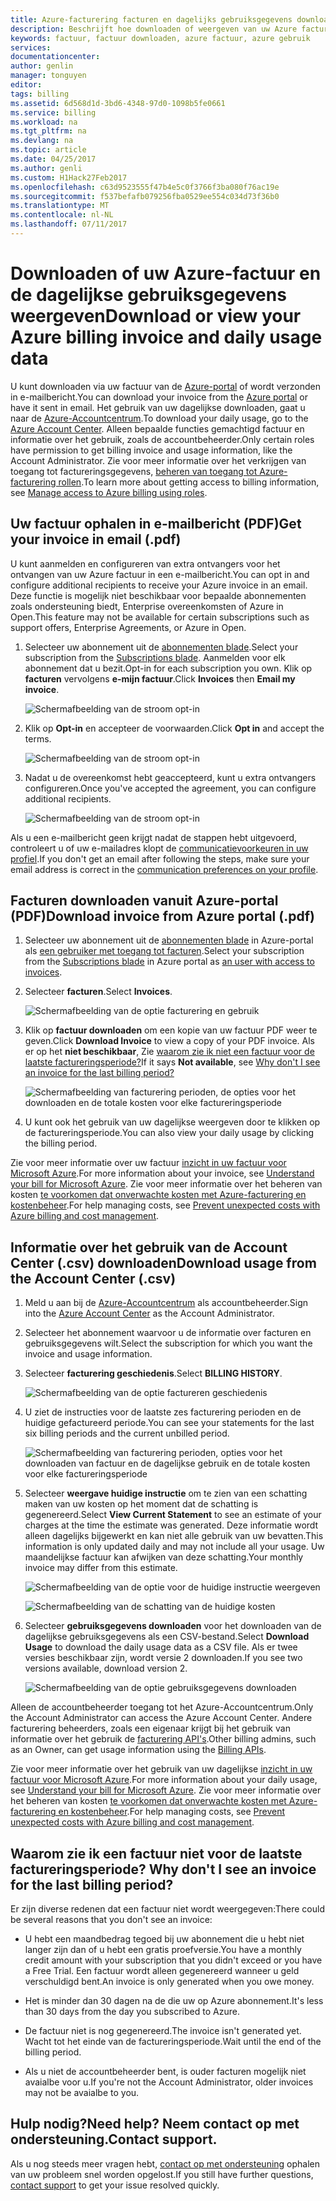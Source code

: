 ```yaml
---
title: Azure-facturering facturen en dagelijks gebruiksgegevens downloaden | Microsoft Docs
description: Beschrijft hoe downloaden of weergeven van uw Azure facturen en dagelijks gebruik factureringsgegevens.
keywords: factuur, factuur downloaden, azure factuur, azure gebruik
services: 
documentationcenter: 
author: genlin
manager: tonguyen
editor: 
tags: billing
ms.assetid: 6d568d1d-3bd6-4348-97d0-1098b5fe0661
ms.service: billing
ms.workload: na
ms.tgt_pltfrm: na
ms.devlang: na
ms.topic: article
ms.date: 04/25/2017
ms.author: genli
ms.custom: H1Hack27Feb2017
ms.openlocfilehash: c63d9523555f47b4e5c0f3766f3ba080f76ac19e
ms.sourcegitcommit: f537befafb079256fba0529ee554c034d73f36b0
ms.translationtype: MT
ms.contentlocale: nl-NL
ms.lasthandoff: 07/11/2017
---
```

# <a name="download-or-view-your-azure-billing-invoice-and-daily-usage-data"></a><span data-ttu-id="1bc8d-104">Downloaden of uw Azure-factuur en de dagelijkse gebruiksgegevens weergeven</span><span class="sxs-lookup"><span data-stu-id="1bc8d-104">Download or view your Azure billing invoice and daily usage data</span></span>
<span data-ttu-id="1bc8d-105">U kunt downloaden via uw factuur van de [Azure-portal](https://portal.azure.com/#blade/Microsoft_Azure_Billing/SubscriptionsBlade) of wordt verzonden in e-mailbericht.</span><span class="sxs-lookup"><span data-stu-id="1bc8d-105">You can download your invoice from the [Azure portal](https://portal.azure.com/#blade/Microsoft_Azure_Billing/SubscriptionsBlade) or have it sent in email.</span></span> <span data-ttu-id="1bc8d-106">Het gebruik van uw dagelijkse downloaden, gaat u naar de [Azure-Accountcentrum](https://account.windowsazure.com).</span><span class="sxs-lookup"><span data-stu-id="1bc8d-106">To download your daily usage, go to the [Azure Account Center](https://account.windowsazure.com).</span></span> <span data-ttu-id="1bc8d-107">Alleen bepaalde functies gemachtigd factuur en informatie over het gebruik, zoals de accountbeheerder.</span><span class="sxs-lookup"><span data-stu-id="1bc8d-107">Only certain roles have permission to get billing invoice and usage information, like the Account Administrator.</span></span> <span data-ttu-id="1bc8d-108">Zie voor meer informatie over het verkrijgen van toegang tot factureringsgegevens, [beheren van toegang tot Azure-facturering rollen](billing-manage-access.md).</span><span class="sxs-lookup"><span data-stu-id="1bc8d-108">To learn more about getting access to billing information, see [Manage access to Azure billing using roles](billing-manage-access.md).</span></span>

## <a name="get-your-invoice-in-email-pdf"></a><span data-ttu-id="1bc8d-109">Uw factuur ophalen in e-mailbericht (PDF)</span><span class="sxs-lookup"><span data-stu-id="1bc8d-109">Get your invoice in email (.pdf)</span></span>
<span data-ttu-id="1bc8d-110">U kunt aanmelden en configureren van extra ontvangers voor het ontvangen van uw Azure factuur in een e-mailbericht.</span><span class="sxs-lookup"><span data-stu-id="1bc8d-110">You can opt in and configure additional recipients to receive your Azure invoice in an email.</span></span> <span data-ttu-id="1bc8d-111">Deze functie is mogelijk niet beschikbaar voor bepaalde abonnementen zoals ondersteuning biedt, Enterprise overeenkomsten of Azure in Open.</span><span class="sxs-lookup"><span data-stu-id="1bc8d-111">This feature may not be available for certain subscriptions such as support offers, Enterprise Agreements, or Azure in Open.</span></span>

1. <span data-ttu-id="1bc8d-112">Selecteer uw abonnement uit de [abonnementen blade](https://portal.azure.com/#blade/Microsoft_Azure_Billing/SubscriptionsBlade).</span><span class="sxs-lookup"><span data-stu-id="1bc8d-112">Select your subscription from the [Subscriptions blade](https://portal.azure.com/#blade/Microsoft_Azure_Billing/SubscriptionsBlade).</span></span> <span data-ttu-id="1bc8d-113">Aanmelden voor elk abonnement dat u bezit.</span><span class="sxs-lookup"><span data-stu-id="1bc8d-113">Opt-in for each subscription you own.</span></span> <span data-ttu-id="1bc8d-114">Klik op **facturen** vervolgens **e-mijn factuur**.</span><span class="sxs-lookup"><span data-stu-id="1bc8d-114">Click **Invoices** then **Email my invoice**.</span></span> 

    ![Schermafbeelding van de stroom opt-in](./media/billing-download-azure-invoice-daily-usage-date/InvoicesDeepLink.PNG)
    
2. <span data-ttu-id="1bc8d-116">Klik op **Opt-in** en accepteer de voorwaarden.</span><span class="sxs-lookup"><span data-stu-id="1bc8d-116">Click **Opt in** and accept the terms.</span></span>

    ![Schermafbeelding van de stroom opt-in](./media/billing-download-azure-invoice-daily-usage-date/InvoiceArticleStep2.PNG)
 
3. <span data-ttu-id="1bc8d-118">Nadat u de overeenkomst hebt geaccepteerd, kunt u extra ontvangers configureren.</span><span class="sxs-lookup"><span data-stu-id="1bc8d-118">Once you've accepted the agreement, you can configure additional recipients.</span></span>

    ![Schermafbeelding van de stroom opt-in](./media/billing-download-azure-invoice-daily-usage-date/InvoiceArticleStep3.PNG)
    
<span data-ttu-id="1bc8d-120">Als u een e-mailbericht geen krijgt nadat de stappen hebt uitgevoerd, controleert u of uw e-mailadres klopt de [communicatievoorkeuren in uw profiel](https://account.windowsazure.com/profile).</span><span class="sxs-lookup"><span data-stu-id="1bc8d-120">If you don't get an email after following the steps, make sure your email address is correct in the [communication preferences on your profile](https://account.windowsazure.com/profile).</span></span>

## <a name="download-invoice-from-azure-portal-pdf"></a><span data-ttu-id="1bc8d-121">Facturen downloaden vanuit Azure-portal (PDF)</span><span class="sxs-lookup"><span data-stu-id="1bc8d-121">Download invoice from Azure portal (.pdf)</span></span>

1. <span data-ttu-id="1bc8d-122">Selecteer uw abonnement uit de [abonnementen blade](https://portal.azure.com/#blade/Microsoft_Azure_Billing/SubscriptionsBlade) in Azure-portal als [een gebruiker met toegang tot facturen](billing-manage-access.md).</span><span class="sxs-lookup"><span data-stu-id="1bc8d-122">Select your subscription from the [Subscriptions blade](https://portal.azure.com/#blade/Microsoft_Azure_Billing/SubscriptionsBlade) in Azure portal as [an user with access to invoices](billing-manage-access.md).</span></span>

2. <span data-ttu-id="1bc8d-123">Selecteer **facturen**.</span><span class="sxs-lookup"><span data-stu-id="1bc8d-123">Select **Invoices**.</span></span> 

    ![Schermafbeelding van de optie facturering en gebruik](./media/billing-download-azure-invoice-daily-usage-date/billingandusage.png) 

3. <span data-ttu-id="1bc8d-125">Klik op **factuur downloaden** om een kopie van uw factuur PDF weer te geven.</span><span class="sxs-lookup"><span data-stu-id="1bc8d-125">Click **Download Invoice** to view a copy of your PDF invoice.</span></span> <span data-ttu-id="1bc8d-126">Als er op het **niet beschikbaar**, Zie [waarom zie ik niet een factuur voor de laatste factureringsperiode?](#noinvoice)</span><span class="sxs-lookup"><span data-stu-id="1bc8d-126">If it says **Not available**, see [Why don't I see an invoice for the last billing period?](#noinvoice)</span></span>

    ![Schermafbeelding van facturering perioden, de opties voor het downloaden en de totale kosten voor elke factureringsperiode](./media/billing-download-azure-invoice-daily-usage-date/billing4.png)

4. <span data-ttu-id="1bc8d-128">U kunt ook het gebruik van uw dagelijkse weergeven door te klikken op de factureringsperiode.</span><span class="sxs-lookup"><span data-stu-id="1bc8d-128">You can also view your daily usage by clicking the billing period.</span></span> 

<span data-ttu-id="1bc8d-129">Zie voor meer informatie over uw factuur [inzicht in uw factuur voor Microsoft Azure](billing-understand-your-bill.md).</span><span class="sxs-lookup"><span data-stu-id="1bc8d-129">For more information about your invoice, see [Understand your bill for Microsoft Azure](billing-understand-your-bill.md).</span></span> <span data-ttu-id="1bc8d-130">Zie voor meer informatie over het beheren van kosten [te voorkomen dat onverwachte kosten met Azure-facturering en kostenbeheer](billing-getting-started.md).</span><span class="sxs-lookup"><span data-stu-id="1bc8d-130">For help managing costs, see [Prevent unexpected costs with Azure billing and cost management](billing-getting-started.md).</span></span>

## <a name="download-usage-from-the-account-center-csv"></a><span data-ttu-id="1bc8d-131">Informatie over het gebruik van de Account Center (.csv) downloaden</span><span class="sxs-lookup"><span data-stu-id="1bc8d-131">Download usage from the Account Center (.csv)</span></span>

1. <span data-ttu-id="1bc8d-132">Meld u aan bij de [Azure-Accountcentrum](https://account.windowsazure.com/subscriptions) als accountbeheerder.</span><span class="sxs-lookup"><span data-stu-id="1bc8d-132">Sign into the [Azure Account Center](https://account.windowsazure.com/subscriptions) as the Account Administrator.</span></span>

2. <span data-ttu-id="1bc8d-133">Selecteer het abonnement waarvoor u de informatie over facturen en gebruiksgegevens wilt.</span><span class="sxs-lookup"><span data-stu-id="1bc8d-133">Select the subscription for which you want the invoice and usage information.</span></span>

3. <span data-ttu-id="1bc8d-134">Selecteer **facturering geschiedenis**.</span><span class="sxs-lookup"><span data-stu-id="1bc8d-134">Select **BILLING HISTORY**.</span></span> 

    ![Schermafbeelding van de optie factureren geschiedenis](./media/billing-download-azure-invoice-daily-usage-date/Billinghisotry.png)

4. <span data-ttu-id="1bc8d-136">U ziet de instructies voor de laatste zes facturering perioden en de huidige gefactureerd periode.</span><span class="sxs-lookup"><span data-stu-id="1bc8d-136">You can see your statements for the last six billing periods and the current unbilled period.</span></span> 

    ![Schermafbeelding van facturering perioden, opties voor het downloaden van factuur en de dagelijkse gebruik en de totale kosten voor elke factureringsperiode](./media/billing-download-azure-invoice-daily-usage-date/billingSum.png)

5. <span data-ttu-id="1bc8d-138">Selecteer **weergave huidige instructie** om te zien van een schatting maken van uw kosten op het moment dat de schatting is gegenereerd.</span><span class="sxs-lookup"><span data-stu-id="1bc8d-138">Select **View Current Statement** to see an estimate of your charges at the time the estimate was generated.</span></span> <span data-ttu-id="1bc8d-139">Deze informatie wordt alleen dagelijks bijgewerkt en kan niet alle gebruik van uw bevatten.</span><span class="sxs-lookup"><span data-stu-id="1bc8d-139">This information is only updated daily and may not include all your usage.</span></span> <span data-ttu-id="1bc8d-140">Uw maandelijkse factuur kan afwijken van deze schatting.</span><span class="sxs-lookup"><span data-stu-id="1bc8d-140">Your monthly invoice may differ from this estimate.</span></span>

    ![Schermafbeelding van de optie voor de huidige instructie weergeven](./media/billing-download-azure-invoice-daily-usage-date/billingSum2.png)

    ![Schermafbeelding van de schatting van de huidige kosten](./media/billing-download-azure-invoice-daily-usage-date/billingSum3.png)

6. <span data-ttu-id="1bc8d-143">Selecteer **gebruiksgegevens downloaden** voor het downloaden van de dagelijkse gebruiksgegevens als een CSV-bestand.</span><span class="sxs-lookup"><span data-stu-id="1bc8d-143">Select **Download Usage** to download the daily usage data as a CSV file.</span></span> <span data-ttu-id="1bc8d-144">Als er twee versies beschikbaar zijn, wordt versie 2 downloaden.</span><span class="sxs-lookup"><span data-stu-id="1bc8d-144">If you see two versions available, download version 2.</span></span>

    ![Schermafbeelding van de optie gebruiksgegevens downloaden](./media/billing-download-azure-invoice-daily-usage-date/DLusage.png)

<span data-ttu-id="1bc8d-146">Alleen de accountbeheerder toegang tot het Azure-Accountcentrum.</span><span class="sxs-lookup"><span data-stu-id="1bc8d-146">Only the Account Administrator can access the Azure Account Center.</span></span> <span data-ttu-id="1bc8d-147">Andere facturering beheerders, zoals een eigenaar krijgt bij het gebruik van informatie over het gebruik de [facturering API's](billing-usage-rate-card-overview.md).</span><span class="sxs-lookup"><span data-stu-id="1bc8d-147">Other billing admins, such as an Owner, can get usage information using the [Billing APIs](billing-usage-rate-card-overview.md).</span></span>

<span data-ttu-id="1bc8d-148">Zie voor meer informatie over het gebruik van uw dagelijkse [inzicht in uw factuur voor Microsoft Azure](billing-understand-your-bill.md).</span><span class="sxs-lookup"><span data-stu-id="1bc8d-148">For more information about your daily usage, see [Understand your bill for Microsoft Azure](billing-understand-your-bill.md).</span></span> <span data-ttu-id="1bc8d-149">Zie voor meer informatie over het beheren van kosten [te voorkomen dat onverwachte kosten met Azure-facturering en kostenbeheer](billing-getting-started.md).</span><span class="sxs-lookup"><span data-stu-id="1bc8d-149">For help managing costs, see [Prevent unexpected costs with Azure billing and cost management](billing-getting-started.md).</span></span>

## <span data-ttu-id="1bc8d-150"><a name="noinvoice"></a>Waarom zie ik een factuur niet voor de laatste factureringsperiode?</span><span class="sxs-lookup"><span data-stu-id="1bc8d-150"><a name="noinvoice"></a> Why don't I see an invoice for the last billing period?</span></span>

<span data-ttu-id="1bc8d-151">Er zijn diverse redenen dat een factuur niet wordt weergegeven:</span><span class="sxs-lookup"><span data-stu-id="1bc8d-151">There could be several reasons that you don't see an invoice:</span></span>

- <span data-ttu-id="1bc8d-152">U hebt een maandbedrag tegoed bij uw abonnement die u hebt niet langer zijn dan of u hebt een gratis proefversie.</span><span class="sxs-lookup"><span data-stu-id="1bc8d-152">You have a monthly credit amount with your subscription that you didn't exceed or you have a Free Trial.</span></span> <span data-ttu-id="1bc8d-153">Een factuur wordt alleen gegenereerd wanneer u geld verschuldigd bent.</span><span class="sxs-lookup"><span data-stu-id="1bc8d-153">An invoice is only generated when you owe money.</span></span>

- <span data-ttu-id="1bc8d-154">Het is minder dan 30 dagen na de die uw op Azure abonnement.</span><span class="sxs-lookup"><span data-stu-id="1bc8d-154">It's less than 30 days from the day you subscribed to Azure.</span></span>

- <span data-ttu-id="1bc8d-155">De factuur niet is nog gegenereerd.</span><span class="sxs-lookup"><span data-stu-id="1bc8d-155">The invoice isn't generated yet.</span></span> <span data-ttu-id="1bc8d-156">Wacht tot het einde van de factureringsperiode.</span><span class="sxs-lookup"><span data-stu-id="1bc8d-156">Wait until the end of the billing period.</span></span>

- <span data-ttu-id="1bc8d-157">Als u niet de accountbeheerder bent, is ouder facturen mogelijk niet avaialbe voor u.</span><span class="sxs-lookup"><span data-stu-id="1bc8d-157">If you're not the Account Administrator, older invoices may not be avaialbe to you.</span></span>

## <a name="need-help-contact-support"></a><span data-ttu-id="1bc8d-158">Hulp nodig?</span><span class="sxs-lookup"><span data-stu-id="1bc8d-158">Need help?</span></span> <span data-ttu-id="1bc8d-159">Neem contact op met ondersteuning.</span><span class="sxs-lookup"><span data-stu-id="1bc8d-159">Contact support.</span></span>
<span data-ttu-id="1bc8d-160">Als u nog steeds meer vragen hebt, [contact op met ondersteuning](https://portal.azure.com/?#blade/Microsoft_Azure_Support/HelpAndSupportBlade) ophalen van uw probleem snel worden opgelost.</span><span class="sxs-lookup"><span data-stu-id="1bc8d-160">If you still have further questions, [contact support](https://portal.azure.com/?#blade/Microsoft_Azure_Support/HelpAndSupportBlade) to get your issue resolved quickly.</span></span>

